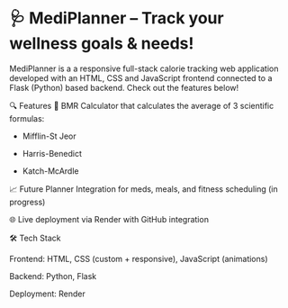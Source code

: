 # 🩺 MediPlanner – Track your wellness goals & needs!

MediPlanner is a a responsive full-stack calorie tracking web application developed with an HTML, CSS and JavaScript frontend connected to a Flask (Python) based backend. 
Check out the features below!

🔍 Features
🔢 BMR Calculator that calculates the average of 3 scientific formulas:

  - Mifflin-St Jeor

  - Harris-Benedict

  - Katch-McArdle

📈 Future Planner Integration for meds, meals, and fitness scheduling (in progress)

🌐 Live deployment via Render with GitHub integration

🛠️ Tech Stack

Frontend: HTML, CSS (custom + responsive), JavaScript (animations)

Backend: Python, Flask

Deployment: Render 


